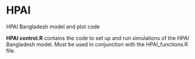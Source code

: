 # HPAI
HPAI Bangladesh model and plot code

**HPAI control.R** contains the code to set up and run simulations of the HPAI Bangladesh model. Must be used in conjunction with the HPAI_functions.R file.

